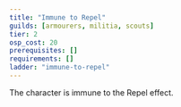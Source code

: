 ```yaml
---
title: "Immune to Repel"
guilds: [armourers, militia, scouts]
tier: 2
osp_cost: 20
prerequisites: []
requirements: []
ladder: "immune-to-repel"
---
```

The character is immune to the Repel effect.